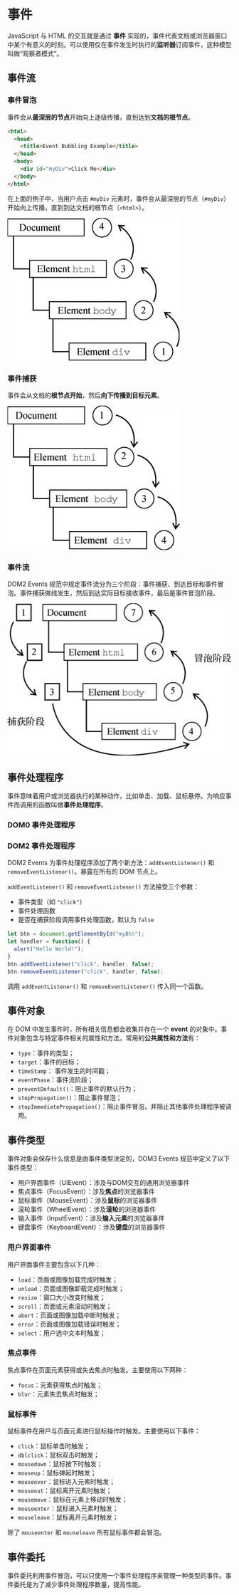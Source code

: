 # 事件
JavaScript 与 HTML 的交互就是通过 **事件** 实现的，事件代表文档或浏览器窗口中某个有意义的时刻。可以使用仅在事件发生时执行的**监听器**订阅事件，这种模型叫做“观察者模式”。

## 事件流
### 事件冒泡
事件会从**最深层的节点**开始向上逐级传播，直到达到**文档的根节点**。
```html
<html>
  <head>
    <title>Event Bubbling Example</title>
  </head>
  <body>
    <div id="myDiv">Click Me</div>
  </body>
</html>
```
在上面的例子中，当用户点击 `#myDiv` 元素时，事件会从最深层的节点（`#myDiv`）开始向上传播，直到到达文档的根节点（`<html>`）。

<img src="../../public/事件冒泡.png">

### 事件捕获
事件会从文档的**根节点开始**，然后**向下传播到目标元素**。

<img src="../../public/事件捕获.png">

### 事件流
DOM2 Events 规范中规定事件流分为三个阶段：事件捕获、到达目标和事件冒泡。事件捕获做线发生，然后到达实际目标接收事件，最后是事件冒泡阶段。

<img src="../../public/事件流.png">

## 事件处理程序
事件意味着用户或浏览器执行的某种动作，比如单击、加载、鼠标悬停。为响应事件而调用的函数叫做**事件处理程序**。
### DOM0 事件处理程序
### DOM2 事件处理程序
DOM2 Events 为事件处理程序添加了两个新方法：`addEventListener()` 和 `removeEventListener()`。暴露在所有的 DOM 节点上。

`addEventListener()` 和 `removeEventListener()` 方法接受三个参数：
- 事件类型（如 `"click"`）
- 事件处理函数
- 是否在捕获阶段调用事件处理函数，默认为 `false`

```javascript
let btn = document.getElementById("myBtn");
let handler = function() {
  alert("Hello World!");
}
btn.addEventListener("click", handler, false);
btn.removeEventListener("click", handler, false);
```
调用 `addEventListener()` 和 `removeEventListener()` 传入同一个函数。

## 事件对象
在 DOM 中发生事件时，所有相关信息都会收集并存在一个 **event** 的对象中。事件对象包含与特定事件相关的属性和方法，常用的**公共属性和方法**有：
- `type`：事件的类型；
- `target`：事件的目标；
- `timeStamp`： 事件发生的时间戳；
- `eventPhase`：事件流阶段；
- `preventDefault()`：阻止事件的默认行为；
- `stopPropagation()`：阻止事件冒泡；
- `stopImmediatePropagation()`：阻止事件冒泡，并阻止其他事件处理程序被调用。

## 事件类型
事件对象会保存什么信息是由事件类型决定的，DOM3 Events 规范中定义了以下事件类型：
- 用户界面事件（UIEvent）：涉及与DOM交互的通用浏览器事件
- 焦点事件（FocusEvent）：涉及**焦点**的浏览器事件
- 鼠标事件（MouseEvent）：涉及**鼠标**的浏览器事件
- 滚轮事件（WheelEvent）：涉及**滚轮**的浏览器事件
- 输入事件（InputEvent）：涉及**输入元素**的浏览器事件
- 键盘事件（KeyboardEvent）：涉及**键盘**的浏览器事件

### 用户界面事件
用户界面事件主要包含以下几种：
- `load`：页面或图像加载完成时触发；
- `unload`：页面或图像卸载完成时触发；
- `resize`：窗口大小改变时触发；
- `scroll`：页面或元素滚动时触发；
- `abort`：页面或图像加载中断时触发；
- `error`：页面或图像加载错误时触发；
- `select`：用户选中文本时触发；

### 焦点事件
焦点事件在页面元素获得或失去焦点时触发。主要使用以下两种：
- `focus`：元素获得焦点时触发；
- `blur`：元素失去焦点时触发；

### 鼠标事件
鼠标事件在用户与页面元素进行鼠标操作时触发。主要使用以下事件：
- `click`：鼠标单击时触发；
- `dblclick`：鼠标双击时触发；
- `mousedown`：鼠标按下时触发；
- `mouseup`：鼠标弹起时触发；
- `mouseover`：鼠标进入元素时触发；
- `mouseout`：鼠标离开元素时触发；
- `mousemove`：鼠标在元素上移动时触发；
- `mouseenter`：鼠标进入元素时触发；
- `mouseleave`：鼠标离开元素时触发；

除了 `mouseenter` 和 `mouseleave` 所有鼠标事件都会冒泡。

## 事件委托
事件委托利用事件冒泡，可以只使用一个事件处理程序来管理一种类型的事件。事件委托是为了减少事件处理程序数量，提高性能。



